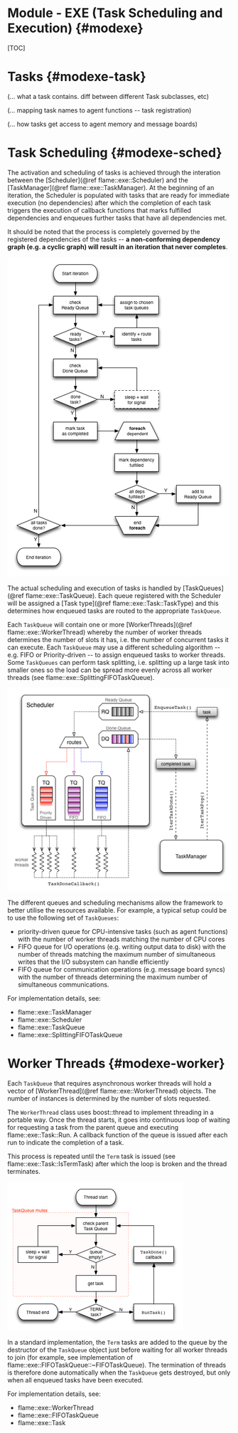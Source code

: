 Module - EXE (Task Scheduling and Execution) {#modexe}
==================================

[TOC]


Tasks {#modexe-task}
======

(... what a task contains. diff between different Task subclasses, etc)

(... mapping task names to agent functions -- task registration) 

(... how tasks get access to agent memory and message boards)



Task Scheduling {#modexe-sched}
===============

The activation and scheduling of tasks is achieved through the interation between the
[Scheduler](@ref flame::exe::Scheduler) and the [TaskManager](@ref flame::exe::TaskManager).
At the beginning of an iteration, the Scheduler is populated with tasks that are ready for
immediate execution (no dependencies) after which the completion of each task triggers
the execution of callback functions that marks fulfilled dependencies and enqueues
further tasks that have all dependencies met. 

It should be noted that the process is completely governed by the registered 
dependencies of the tasks -- **a non-conforming dependency graph (e.g. a cyclic graph) will
result in an iteration that never completes**. 

![Flowchart of operations achieved by the interaction between the Scheduler and TaskManager](images/exe_sched_flow.png)

The actual scheduling and execution of tasks is handled by 
[TaskQueues](@ref flame::exe::TaskQueue). Each queue registered with the Scheduler
will be assigned a [Task type](@ref flame::exe::Task::TaskType) and this determines how
enqueued tasks are routed to the appropriate `TaskQueue`.

Each `TaskQueue` will contain one or more [WorkerThreads](@ref flame::exe::WorkerThread)
whereby the number of worker threads determines the number of slots it has, i.e. the number 
of concurrent tasks it can execute. Each `TaskQueue` may use a different scheduling 
algorithm -- e.g. FIFO or Priority-driven -- to assign enqueued tasks to worker threads. 
Some `TaskQueues` can perform task splitting, i.e. splitting up a large task into smaller
ones so the load can be spread more evenly across all worker threads (see 
flame::exe::SplittingFIFOTaskQueue).

![Different queues within the scheduler allow concurrent operations with minimal locking](images/exe_sched.png)

The different queues and scheduling mechanisms allow the framework to better utilise the
resources available. For example, a typical setup could be to use the following set of
`TaskQueues`: 
 * priority-driven queue for CPU-intensive tasks (such as agent functions) with 
 the number of worker threads matching the number of CPU cores
 * FIFO queue for I/O operations (e.g. writing output data to disk) with the number of 
 threads matching the maximum number of simultaneous writes that the I/O subsystem can 
 handle efficiently
 * FIFO queue for communication operations (e.g. message board syncs) with the number of
 threads determining the maximum number of simultaneous communications. 
 

For implementation details, see:
 * flame::exe::TaskManager
 * flame::exe::Scheduler
 * flame::exe::TaskQueue
 * flame::exe::SplittingFIFOTaskQueue
 

Worker Threads {#modexe-worker}
==============

Each `TaskQueue` that requires asynchronous worker threads will hold a vector of 
[WorkerThread](@ref flame::exe::WorkerThread) objects. The number of instances is 
determined by the number of slots requested.

The `WorkerThread` class uses boost::thread to implement threading in a portable way. 
Once the thread starts, it goes into continuous loop of waiting for requesting a task
from the parent queue and executing flame::exe::Task::Run. A callback function of the
queue is issued after each run to indicate the completion of a task.

This process is repeated until the
`Term` task is issued (see flame::exe::Task::IsTermTask) after which the loop is broken
and the thread terminates. 

![Lifecycle of a worker thread](images/exe_worker_flow.png)

In a standard implementation, the `Term` tasks are added to the queue by the destructor
of the `TaskQueue` object just before waiting for all worker threads to join 
(for example, see implementation of flame::exe::FIFOTaskQueue::~FIFOTaskQueue). The 
termination of threads is therefore done automatically when the `TaskQueue` gets 
destroyed, but only when all enqueued tasks have been executed.

For implementation details, see:
 * flame::exe::WorkerThread
 * flame::exe::FIFOTaskQueue
 * flame::exe::Task